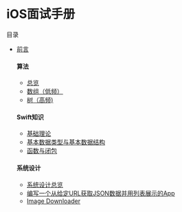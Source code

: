 # iOS面试手册

目录  
* [前言](https://github.com/Allenlandser/iOSInterviewHandBook.github.io/blob/master/%E5%89%8D%E8%A8%80.md)

  #### 算法

  * [总览](https://github.com/Allenlandser/iOSInterviewHandBook.github.io/blob/master/%E7%AE%97%E6%B3%95/%E7%AE%97%E6%B3%95%E6%80%BB%E8%A7%88.md)
  * [数组（低频）](https://github.com/Allenlandser/iOSInterviewHandBook.github.io/blob/master/%E7%AE%97%E6%B3%95/%E6%95%B0%E7%BB%84/%E6%95%B0%E7%BB%84(%E4%BD%8E%E9%A2%91).md)
  * [树（高频)](https://github.com/Allenlandser/iOSInterviewHandBook.github.io/blob/master/%E7%AE%97%E6%B3%95/%E6%A0%91/%E6%A0%91(%E9%AB%98%E9%A2%91).md)
  
  #### Swift知识
  * [基础理论](https://github.com/Allenlandser/iOSInterviewHandBook.github.io/blob/master/%E5%9F%BA%E7%A1%80%E7%9F%A5%E8%AF%86/%E5%9F%BA%E7%A1%80%E7%90%86%E8%AE%BA.md)
  * [基本数据类型与基本数据结构](https://github.com/Allenlandser/iOSInterviewHandBook.github.io/blob/master/%E5%9F%BA%E7%A1%80%E7%9F%A5%E8%AF%86/%E5%9F%BA%E6%9C%AC%E6%95%B0%E6%8D%AE%E7%B1%BB%E5%9E%8B%E4%B8%8E%E5%9F%BA%E6%9C%AC%E6%95%B0%E6%8D%AE%E7%BB%93%E6%9E%84.md)
  * [函数与闭包](https://github.com/Allenlandser/iOSInterviewHandBook.github.io/blob/master/%E5%9F%BA%E7%A1%80%E7%9F%A5%E8%AF%86/Function%E4%B8%8EClosure.md)
  
  #### 系统设计
  * [系统设计总览](https://github.com/Allenlandser/iOSInterviewHandBook.github.io/blob/master/%E7%B3%BB%E7%BB%9F%E8%AE%BE%E8%AE%A1/%E7%B3%BB%E7%BB%9F%E8%AE%BE%E8%AE%A1%E6%80%BB%E8%A7%88.md)
  * [编写一个从给定URL获取JSON数据并用列表展示的App](https://github.com/Allenlandser/iOSInterviewHandBook.github.io/blob/master/%E7%B3%BB%E7%BB%9F%E8%AE%BE%E8%AE%A1/%E7%BC%96%E5%86%99%E4%B8%80%E4%B8%AA%E4%BB%8E%E7%BB%99%E5%AE%9AURL%E8%8E%B7%E5%8F%96JSON%E6%95%B0%E6%8D%AE%E5%B9%B6%E7%94%A8%E5%88%97%E8%A1%A8%E5%B1%95%E7%A4%BA%E7%9A%84App.md)
  * [Image Downloader](https://github.com/Allenlandser/iOSInterviewHandBook.github.io/blob/master/%E7%B3%BB%E7%BB%9F%E8%AE%BE%E8%AE%A1/Image%20Downloader.md)
